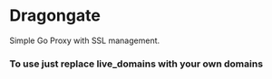 # Dragongate
Simple Go Proxy with SSL management.


### To use just replace live_domains with your own domains 
